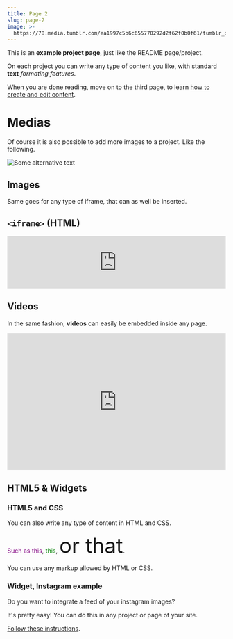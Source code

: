 ```yaml
---
title: Page 2
slug: page-2
image: >-
  https://78.media.tumblr.com/ea1997c5b6c655770292d2f62f0b0f61/tumblr_osxwtt7uZG1twkjb3o1_1280.png
---
```

This is an **example project page**, just like the README page/project.

On each project you can write any type of content you like, with standard **text** _formating features_.

When you are done reading, move on to the third page, to learn [how to create and edit content](/projects/create-edit-content-admin).



# Medias

Of course it is also possible to add more images to a project. Like the following.

![Some alternative text](/medias/uploads/tumblr_n5fhl6iy8u1twkjb3o1_1280.jpg)

## Images

Same goes for any type of iframe, that can as well be inserted.

## `<iframe>` (HTML)

<iframe width="100%" height="120" src="https://www.mixcloud.com/widget/iframe/?hide_cover=1&feed=%2Fterahertzradiation%2Fbergamote-terahertz-radiation%2F" frameborder="0" ></iframe>

## Videos

In the same fashion, **videos** can easily be embedded inside any page.

<iframe width="100%" height="315" src="https://www.youtube.com/embed/C_vy0TY8m98" frameborder="0" allow="autoplay; encrypted-media" allowfullscreen></iframe>

## HTML5 & Widgets

### HTML5 and CSS

You can also write any type of content in HTML and CSS.

<p>
 <span style="color: purple;">Such as this</span>,
 <span style="color: green;">this</span>,
 <span style="font-size: 3rem;">or that</span>.
</p>

You can use any markup allowed by HTML or CSS.

### Widget, Instagram example

Do you want to integrate a feed of your instagram images?

It's pretty easy! You can do this in any project or page of your site.

[Follow these instructions](https://instagram.internet4000.com/).

<i4k-image-feed instagram-access-token="7110945664.db1fb5e.d769baf2fbb4415295e5e537ec8a7e41"></i4k-image-feed><script src="https://cdn.jsdelivr.net/npm/i4k-image-feed" async=""></script>
